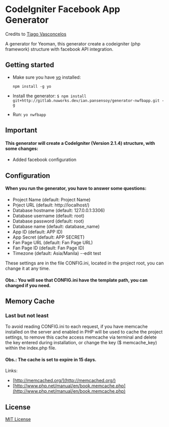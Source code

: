 # CodeIgniter Facebook App Generator

Credits to [Tiago Vasconcelos](https://github.com/tisvasconcelos)

A generator for Yeoman, this generator create a codeigniter (php framework) structure with facebook API integration.

## Getting started

- Make sure you have [yo](https://github.com/yeoman/yo) installed:

    `npm install -g yo`

- Install the generator: `$ npm install git+http://gitlab.nuworks.dev/ian.pansensoy/generator-nwfbapp.git -g`

- Run: `yo nwfbapp`

## Important

#### This generator will create a CodeIgniter (Version 2.1.4) structure, with some changes:

- Added facebook configuration


## Configuration

#### When you run the generator, you have to answer some questions:

- Project Name (default: Project Name)
- Prject URL (default: http://localhost/)
- Database hostname (default: 127.0.0.1:3306)
- Database username (default: root)
- Database password (default: root)
- Database name (default: database_name)
- App ID (default: APP ID)
- App Secret (default: APP SECRET)
- Fan Page URL (default: Fan Page URL)
- Fan Page ID (default: Fan Page ID)
- Timezone (default: Asia/Manila)
--edit test

These settings are in the file CONFIG.ini, located in the project root, you can change it at any time.

#### Obs.: You will see that CONFIG.ini have the template path, you can changed if you need.

## Memory Cache

### Last but not least

To avoid reading CONFIG.ini to each request, if you have memcache installed on the server and enabled in PHP will be used to cache the project settings, to remove this cache access memcache via terminal and delete the key entered during installation, or change the key ($ memcache_key) within the index.php file.

#### Obs.: The cache is set to expire in 15 days.

Links:

- [http://memcached.org/](http://memcached.org/)
- [http://www.php.net/manual/en/book.memcache.php](http://www.php.net/manual/en/book.memcache.php)

## License
[MIT License](http://en.wikipedia.org/wiki/MIT_License)
